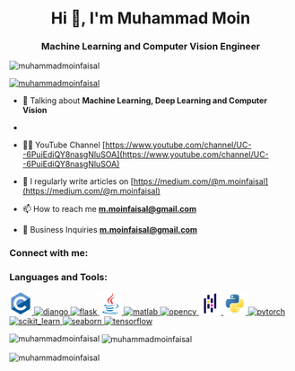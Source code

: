<h1 align="center">Hi 👋, I'm Muhammad Moin</h1>
<h3 align="center">Machine Learning and Computer Vision Engineer</h3>

<p align="left"> <img src="https://komarev.com/ghpvc/?username=muhammadmoinfaisal&label=Profile%20views&color=0e75b6&style=flat" alt="muhammadmoinfaisal" /> </p>

<p align="left"> <a href="https://github.com/ryo-ma/github-profile-trophy"><img src="https://github-profile-trophy.vercel.app/?username=muhammadmoinfaisal" alt="muhammadmoinfaisal" /></a> </p>

- 💬 Talking about **Machine Learning, Deep Learning and Computer Vision**
- 
- 👨‍💻 YouTube Channel [https://www.youtube.com/channel/UC--6PuiEdiQY8nasgNluSOA](https://www.youtube.com/channel/UC--6PuiEdiQY8nasgNluSOA)

- 📝 I regularly write articles on [https://medium.com/@m.moinfaisal](https://medium.com/@m.moinfaisal)

- 📫 How to reach me **m.moinfaisal@gmail.com**

- 🤝 Business Inquiries **m.moinfaisal@gmail.com**

<h3 align="left">Connect with me:</h3>
<p align="left">
</p>

<h3 align="left">Languages and Tools:</h3>
<p align="left"> <a href="https://www.cprogramming.com/" target="_blank" rel="noreferrer"> <img src="https://raw.githubusercontent.com/devicons/devicon/master/icons/c/c-original.svg" alt="c" width="40" height="40"/> </a> <a href="https://www.djangoproject.com/" target="_blank" rel="noreferrer"> <img src="https://cdn.worldvectorlogo.com/logos/django.svg" alt="django" width="40" height="40"/> </a> <a href="https://flask.palletsprojects.com/" target="_blank" rel="noreferrer"> <img src="https://www.vectorlogo.zone/logos/pocoo_flask/pocoo_flask-icon.svg" alt="flask" width="40" height="40"/> </a> <a href="https://www.java.com" target="_blank" rel="noreferrer"> <img src="https://raw.githubusercontent.com/devicons/devicon/master/icons/java/java-original.svg" alt="java" width="40" height="40"/> </a> <a href="https://www.mathworks.com/" target="_blank" rel="noreferrer"> <img src="https://upload.wikimedia.org/wikipedia/commons/2/21/Matlab_Logo.png" alt="matlab" width="40" height="40"/> </a> <a href="https://opencv.org/" target="_blank" rel="noreferrer"> <img src="https://www.vectorlogo.zone/logos/opencv/opencv-icon.svg" alt="opencv" width="40" height="40"/> </a> <a href="https://pandas.pydata.org/" target="_blank" rel="noreferrer"> <img src="https://raw.githubusercontent.com/devicons/devicon/2ae2a900d2f041da66e950e4d48052658d850630/icons/pandas/pandas-original.svg" alt="pandas" width="40" height="40"/> </a> <a href="https://www.python.org" target="_blank" rel="noreferrer"> <img src="https://raw.githubusercontent.com/devicons/devicon/master/icons/python/python-original.svg" alt="python" width="40" height="40"/> </a> <a href="https://pytorch.org/" target="_blank" rel="noreferrer"> <img src="https://www.vectorlogo.zone/logos/pytorch/pytorch-icon.svg" alt="pytorch" width="40" height="40"/> </a> <a href="https://scikit-learn.org/" target="_blank" rel="noreferrer"> <img src="https://upload.wikimedia.org/wikipedia/commons/0/05/Scikit_learn_logo_small.svg" alt="scikit_learn" width="40" height="40"/> </a> <a href="https://seaborn.pydata.org/" target="_blank" rel="noreferrer"> <img src="https://seaborn.pydata.org/_images/logo-mark-lightbg.svg" alt="seaborn" width="40" height="40"/> </a> <a href="https://www.tensorflow.org" target="_blank" rel="noreferrer"> <img src="https://www.vectorlogo.zone/logos/tensorflow/tensorflow-icon.svg" alt="tensorflow" width="40" height="40"/> </a> </p>

<p><img align="left" src="https://github-readme-stats.vercel.app/api/top-langs?username=muhammadmoinfaisal&show_icons=true&locale=en&layout=compact" alt="muhammadmoinfaisal" /></p>

<p>&nbsp;<img align="center" src="https://github-readme-stats.vercel.app/api?username=muhammadmoinfaisal&show_icons=true&locale=en" alt="muhammadmoinfaisal" /></p>

<p><img align="center" src="https://github-readme-streak-stats.herokuapp.com/?user=muhammadmoinfaisal&" alt="muhammadmoinfaisal" /></p>

